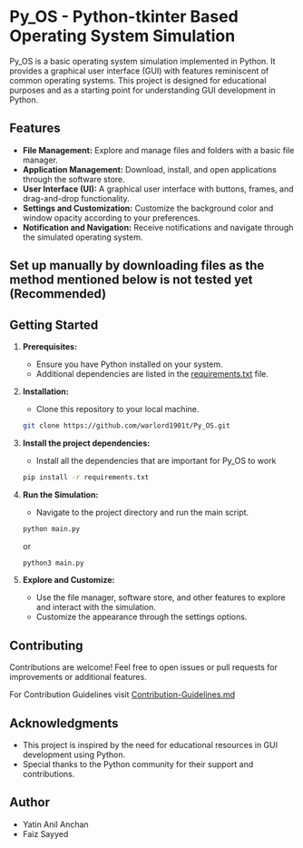 # Py_OS - Python-tkinter Based Operating System Simulation

Py_OS is a basic operating system simulation implemented in Python. It provides a graphical user interface (GUI) with features reminiscent of common operating systems. This project is designed for educational purposes and as a starting point for understanding GUI development in Python.

## Features

- **File Management:** Explore and manage files and folders with a basic file manager.
- **Application Management:** Download, install, and open applications through the software store.
- **User Interface (UI):** A graphical user interface with buttons, frames, and drag-and-drop functionality.
- **Settings and Customization:** Customize the background color and window opacity according to your preferences.
- **Notification and Navigation:** Receive notifications and navigate through the simulated operating system.

## Set up manually by downloading files as the method mentioned below is not tested yet (Recommended) 

## Getting Started

1. **Prerequisites:**
   - Ensure you have Python installed on your system.
   - Additional dependencies are listed in the [requirements.txt](https://github.com/warlord1901t/Py_OS/blob/main/requirements.txt) file.

2. **Installation:**
   - Clone this repository to your local machine.

   ```bash
   git clone https://github.com/warlord1901t/Py_OS.git
   ```

3. **Install the project dependencies:**
   - Install all the dependencies that are important for Py_OS to work
   ```bash
   pip install -r requirements.txt
   ```

4. **Run the Simulation:**
   - Navigate to the project directory and run the main script.

   ```bash
   python main.py
   ```
      or
   ```bash
   python3 main.py
   ```

5. **Explore and Customize:**
   - Use the file manager, software store, and other features to explore and interact with the simulation.
   - Customize the appearance through the settings options.


## Contributing
Contributions are welcome! Feel free to open issues or pull requests for improvements or additional features.

For Contribution Guidelines visit [Contribution-Guidelines.md](https://github.com/warlord1901t/Py_OS/blob/main/Contribution-Guidelines.md)

## Acknowledgments
- This project is inspired by the need for educational resources in GUI development using Python.
- Special thanks to the Python community for their support and contributions.


## Author
- Yatin Anil Anchan
- Faiz Sayyed   

